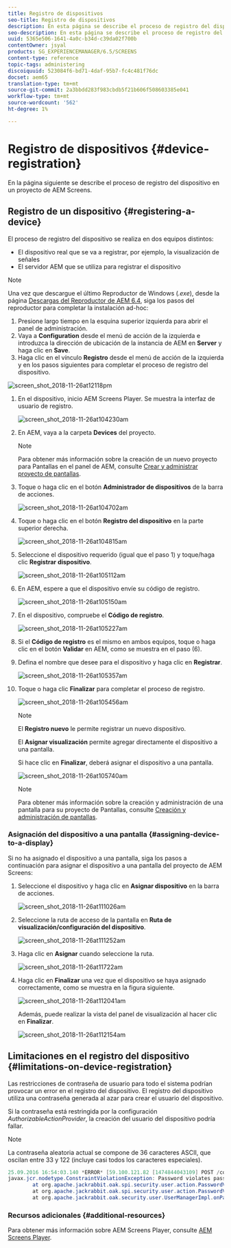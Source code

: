 ```yaml
---
title: Registro de dispositivos
seo-title: Registro de dispositivos
description: En esta página se describe el proceso de registro del dispositivo en un proyecto de AEM Screens.
seo-description: En esta página se describe el proceso de registro del dispositivo en un proyecto de AEM Screens.
uuid: 5365e506-1641-4a0c-b34d-c39da02f700b
contentOwner: jsyal
products: SG_EXPERIENCEMANAGER/6.5/SCREENS
content-type: reference
topic-tags: administering
discoiquuid: 523084f6-bd71-4daf-95b7-fc4c481f76dc
docset: aem65
translation-type: tm+mt
source-git-commit: 2a3bbdd283f983cbdb5f21b606f508603385e041
workflow-type: tm+mt
source-wordcount: '562'
ht-degree: 1%

---
```



# Registro de dispositivos {#device-registration}

En la página siguiente se describe el proceso de registro del dispositivo en un proyecto de AEM Screens.

## Registro de un dispositivo {#registering-a-device}

El proceso de registro del dispositivo se realiza en dos equipos distintos:

* El dispositivo real que se va a registrar, por ejemplo, la visualización de señales
* El servidor AEM que se utiliza para registrar el dispositivo

>[!NOTE]
>
>Una vez que descargue el último Reproductor de Windows (*.exe*), desde la página [Descargas del Reproductor de AEM 6.4](https://download.macromedia.com/screens/), siga los pasos del reproductor para completar la instalación ad-hoc:
>
>1. Presione largo tiempo en la esquina superior izquierda para abrir el panel de administración.
>1. Vaya a **Configuration** desde el menú de acción de la izquierda e introduzca la dirección de ubicación de la instancia de AEM en **Server** y haga clic en **Save**.
>1. Haga clic en el vínculo **Registro** desde el menú de acción de la izquierda y en los pasos siguientes para completar el proceso de registro del dispositivo.

>



![screen_shot_2018-11-26at12118pm](assets/screen_shot_2018-11-26at12118pm.png)

1. En el dispositivo, inicio AEM Screens Player. Se muestra la interfaz de usuario de registro.

   ![screen_shot_2018-11-26at104230am](assets/screen_shot_2018-11-26at104230am.png)

1. En AEM, vaya a la carpeta **Devices** del proyecto.

   >[!NOTE]
   >
   >Para obtener más información sobre la creación de un nuevo proyecto para Pantallas en el panel de AEM, consulte [Crear y administrar proyecto de pantallas](creating-a-screens-project.md).

1. Toque o haga clic en el botón **Administrador de dispositivos** de la barra de acciones.

   ![screen_shot_2018-11-26at104702am](assets/screen_shot_2018-11-26at104702am.png)

1. Toque o haga clic en el botón **Registro del dispositivo** en la parte superior derecha.

   ![screen_shot_2018-11-26at104815am](assets/screen_shot_2018-11-26at104815am.png)

1. Seleccione el dispositivo requerido (igual que el paso 1) y toque/haga clic **Registrar dispositivo**.

   ![screen_shot_2018-11-26at105112am](assets/screen_shot_2018-11-26at105112am.png)

1. En AEM, espere a que el dispositivo envíe su código de registro.

   ![screen_shot_2018-11-26at105150am](assets/screen_shot_2018-11-26at105150am.png)

1. En el dispositivo, compruebe el **Código de registro**.

   ![screen_shot_2018-11-26at105227am](assets/screen_shot_2018-11-26at105227am.png)

1. Si el **Código de registro** es el mismo en ambos equipos, toque o haga clic en el botón **Validar** en AEM, como se muestra en el paso (6).
1. Defina el nombre que desee para el dispositivo y haga clic en **Registrar**.

   ![screen_shot_2018-11-26at105357am](assets/screen_shot_2018-11-26at105357am.png)

1. Toque o haga clic **Finalizar** para completar el proceso de registro.

   ![screen_shot_2018-11-26at105456am](assets/screen_shot_2018-11-26at105456am.png)

   >[!NOTE]
   >
   >El **Registro nuevo** le permite registrar un nuevo dispositivo.
   >
   >El **Asignar visualización** permite agregar directamente el dispositivo a una pantalla.

   Si hace clic en **Finalizar**, deberá asignar el dispositivo a una pantalla.

   ![screen_shot_2018-11-26at105740am](assets/screen_shot_2018-11-26at105740am.png)

   >[!NOTE]
   >
   >Para obtener más información sobre la creación y administración de una pantalla para su proyecto de Pantallas, consulte [Creación y administración de pantallas](managing-displays.md).

### Asignación del dispositivo a una pantalla {#assigning-device-to-a-display}

Si no ha asignado el dispositivo a una pantalla, siga los pasos a continuación para asignar el dispositivo a una pantalla del proyecto de AEM Screens:

1. Seleccione el dispositivo y haga clic en **Asignar dispositivo** en la barra de acciones.

   ![screen_shot_2018-11-26at111026am](assets/screen_shot_2018-11-26at111026am.png)

1. Seleccione la ruta de acceso de la pantalla en **Ruta de visualización/configuración del dispositivo**.

   ![screen_shot_2018-11-26at111252am](assets/screen_shot_2018-11-26at111252am.png)

1. Haga clic en **Asignar** cuando seleccione la ruta.

   ![screen_shot_2018-11-26at11722am](assets/screen_shot_2018-11-26at111722am.png)

1. Haga clic en **Finalizar** una vez que el dispositivo se haya asignado correctamente, como se muestra en la figura siguiente.

   ![screen_shot_2018-11-26at112041am](assets/screen_shot_2018-11-26at112041am.png)

   Además, puede realizar la vista del panel de visualización al hacer clic en **Finalizar**.

   ![screen_shot_2018-11-26at112154am](assets/screen_shot_2018-11-26at112154am.png)

## Limitaciones en el registro del dispositivo {#limitations-on-device-registration}

Las restricciones de contraseña de usuario para todo el sistema podrían provocar un error en el registro del dispositivo. El registro del dispositivo utiliza una contraseña generada al azar para crear el usuario del dispositivo.

Si la contraseña está restringida por la configuración *AuthorizableActionProvider*, la creación del usuario del dispositivo podría fallar.

>[!NOTE]
>
>La contraseña aleatoria actual se compone de 36 caracteres ASCII, que oscilan entre 33 y 122 (incluye casi todos los caracteres especiales).

```java
25.09.2016 16:54:03.140 *ERROR* [59.100.121.82 [1474844043109] POST /content/screens/svc/registration HTTP/1.1] com.adobe.cq.screens.device.registration.impl.RegistrationServlet Error during device registration
javax.jcr.nodetype.ConstraintViolationException: Password violates password constraint (^(?=.*\d).{7,9}$).
        at org.apache.jackrabbit.oak.spi.security.user.action.PasswordValidationAction.validatePassword(PasswordValidationAction.java:105)
        at org.apache.jackrabbit.oak.spi.security.user.action.PasswordValidationAction.onPasswordChange(PasswordValidationAction.java:76)
        at org.apache.jackrabbit.oak.security.user.UserManagerImpl.onPasswordChange(UserManagerImpl.java:308)
```

### Recursos adicionales {#additional-resources}

Para obtener más información sobre AEM Screens Player, consulte [AEM Screens Player](working-with-screens-player.md).
